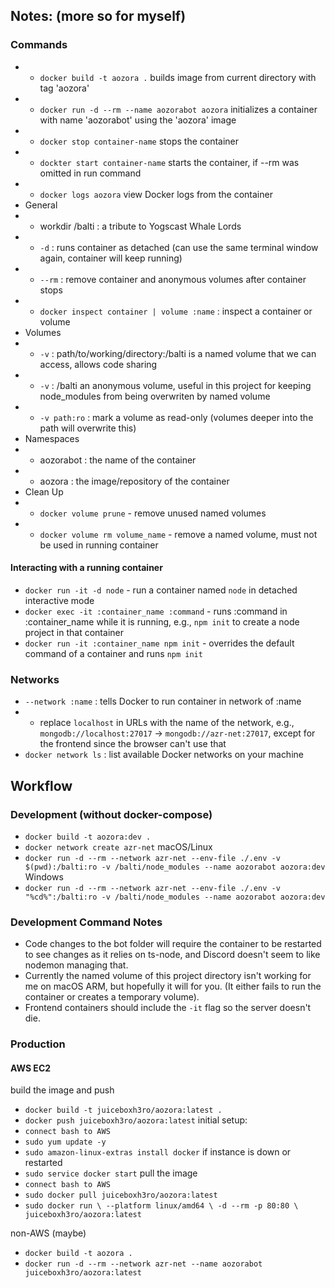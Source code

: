 ## Notes: (more so for myself)

### Commands
- - `docker build -t aozora .` builds image from current directory with tag 'aozora'
- - `docker run -d --rm --name aozorabot aozora` initializes a container with name 'aozorabot' using the 'aozora' image
- - `docker stop container-name` stops the container
- - `dockter start container-name` starts the container, if --rm was omitted in run command
- - `docker logs aozora` view Docker logs from the container
- General
- - workdir /balti : a tribute to Yogscast Whale Lords
- - `-d` : runs container as detached (can use the same terminal window again, container will keep running)
- - `--rm` : remove container and anonymous volumes after container stops
- - `docker inspect container | volume :name` : inspect a container or volume
- Volumes
- - `-v` : path/to/working/directory:/balti is a named volume that we can access, allows code sharing
- - `-v` : /balti an anonymous volume, useful in this project for keeping node_modules from being overwriten by named volume
- - `-v path:ro` : mark a volume as read-only (volumes deeper into the path will overwrite this)
- Namespaces
- - aozorabot : the name of the container
- - aozora : the image/repository of the container
- Clean Up
- - `docker volume prune` - remove unused named volumes
- - `docker volume rm volume_name` - remove a named volume, must not be used in running container

#### Interacting with a running container
- `docker run -it -d node` - run a container named `node` in detached interactive mode
- `docker exec -it :container_name :command` - runs :command in :container_name while it is running, e.g., `npm init` to create a node project in that container
- `docker run -it :container_name npm init` - overrides the default command of a container and runs `npm init`

### Networks
- `--network :name` : tells Docker to run container in network of :name
- - replace `localhost` in URLs with the name of the network, e.g., `mongodb://localhost:27017` → `mongodb://azr-net:27017`, except for the frontend since the browser can't use that
- `docker network ls` : list available Docker networks on your machine

## Workflow

### Development (without docker-compose)
- `docker build -t aozora:dev .`
- `docker network create azr-net`
macOS/Linux
- `docker run -d --rm --network azr-net --env-file ./.env -v $(pwd):/balti:ro -v /balti/node_modules --name aozorabot aozora:dev`
Windows
- `docker run -d --rm --network azr-net --env-file ./.env -v "%cd%":/balti:ro -v /balti/node_modules --name aozorabot aozora:dev`

### Development Command Notes
- Code changes to the bot folder will require the container to be restarted to see changes as it relies on ts-node, and Discord doesn't seem to like nodemon managing that.
- Currently the named volume of this project directory isn't working for me on macOS ARM, but hopefully it will for you. (It either fails to run the container or creates a temporary volume).
- Frontend containers should include the `-it` flag so the server doesn't die.

### Production
#### AWS EC2
build the image and push
- `docker build -t juiceboxh3ro/aozora:latest .`
- `docker push juiceboxh3ro/aozora:latest`
initial setup:
- `connect bash to AWS`
- `sudo yum update -y`
- `sudo amazon-linux-extras install docker`
if instance is down or restarted
- `sudo service docker start`
pull the image
- `connect bash to AWS`
- `sudo docker pull juiceboxh3ro/aozora:latest`
- `
  sudo docker run \
  --platform linux/amd64 \
  -d --rm -p 80:80 \
  juiceboxh3ro/aozora:latest
  `

non-AWS (maybe)
- `docker build -t aozora .`
- `docker run -d --rm --network azr-net --name aozorabot juiceboxh3ro/aozora:latest`
